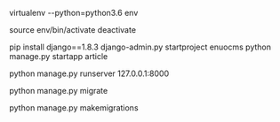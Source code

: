virtualenv --python=python3.6 env

source env/bin/activate
deactivate

pip install django==1.8.3
django-admin.py startproject enuocms
python manage.py startapp article


python manage.py runserver 127.0.0.1:8000

python manage.py migrate

python manage.py makemigrations